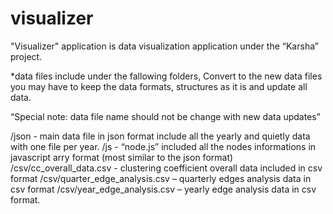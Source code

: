 visualizer
==========

"Visualizer" application is data visualization application under the “Karsha” project. 

*data files include under the fallowing folders, Convert to the new data files 
you may have to keep the data formats, structures as it is and update all data.

“Special note: data file name should not be change with new data updates” 

/json  - main data file in json format include all the yearly and quietly data with one file per year. 
/js -  “node.js” included all the nodes informations in javascript arry format (most similar to the json format)
/csv/cc_overall_data.csv - clustering coefficient overall data included in csv format
/csv/quarter_edge_analysis.csv – quarterly edges analysis data in csv format
/csv/year_edge_analysis.csv – yearly edge analysis data in csv format.
